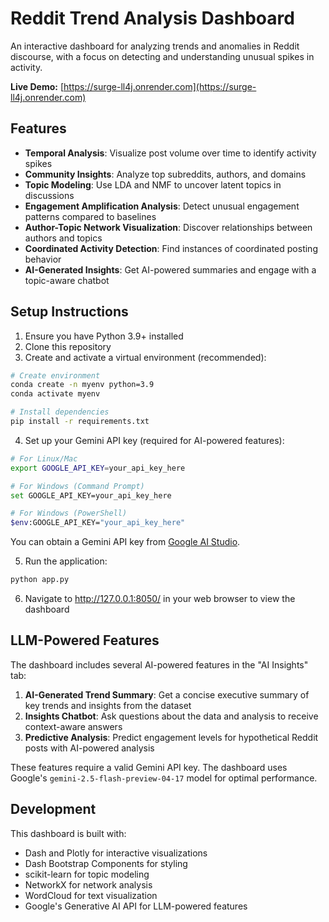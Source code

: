 # Reddit Trend Analysis Dashboard

An interactive dashboard for analyzing trends and anomalies in Reddit discourse, with a focus on detecting and understanding unusual spikes in activity.

**Live Demo:** [https://surge-ll4j.onrender.com](https://surge-ll4j.onrender.com)

## Features

- **Temporal Analysis**: Visualize post volume over time to identify activity spikes
- **Community Insights**: Analyze top subreddits, authors, and domains
- **Topic Modeling**: Use LDA and NMF to uncover latent topics in discussions
- **Engagement Amplification Analysis**: Detect unusual engagement patterns compared to baselines
- **Author-Topic Network Visualization**: Discover relationships between authors and topics
- **Coordinated Activity Detection**: Find instances of coordinated posting behavior
- **AI-Generated Insights**: Get AI-powered summaries and engage with a topic-aware chatbot

## Setup Instructions

1. Ensure you have Python 3.9+ installed
2. Clone this repository
3. Create and activate a virtual environment (recommended):

```bash
# Create environment
conda create -n myenv python=3.9
conda activate myenv

# Install dependencies
pip install -r requirements.txt
```

4. Set up your Gemini API key (required for AI-powered features):

```bash
# For Linux/Mac
export GOOGLE_API_KEY=your_api_key_here

# For Windows (Command Prompt)
set GOOGLE_API_KEY=your_api_key_here

# For Windows (PowerShell)
$env:GOOGLE_API_KEY="your_api_key_here"
```

You can obtain a Gemini API key from [Google AI Studio](https://ai.google.dev/).

5. Run the application:

```bash
python app.py
```

6. Navigate to http://127.0.0.1:8050/ in your web browser to view the dashboard


## LLM-Powered Features

The dashboard includes several AI-powered features in the "AI Insights" tab:

1. **AI-Generated Trend Summary**: Get a concise executive summary of key trends and insights from the dataset
2. **Insights Chatbot**: Ask questions about the data and analysis to receive context-aware answers
3. **Predictive Analysis**: Predict engagement levels for hypothetical Reddit posts with AI-powered analysis

These features require a valid Gemini API key. The dashboard uses Google's `gemini-2.5-flash-preview-04-17` model for optimal performance.

## Development

This dashboard is built with:
- Dash and Plotly for interactive visualizations
- Dash Bootstrap Components for styling
- scikit-learn for topic modeling
- NetworkX for network analysis
- WordCloud for text visualization
- Google's Generative AI API for LLM-powered features
